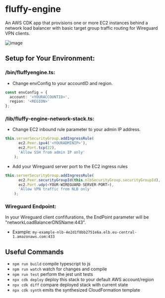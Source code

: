 # fluffy-engine

An AWS CDK app that provisions one or more EC2 instances behind a network load balancer with basic target group traffic routing for Wireguard VPN clients.

![image](https://github.com/user-attachments/assets/a32a4d12-2ca1-4813-8e9b-2bf81af6f9af)

## Setup for Your Environment:
### /bin/fluffyengine.ts:
- Change envConfig to your accountID and region.
```ts
const envConfig = {
  account: '<YOURACCOUNTID>',
  region: '<REGION>'    
};
```
### /lib/fluffy-engine-network-stack.ts:
- Change EC2 inbound rule parameter to your admin IP address.
```ts
this.serverSecurityGroup.addIngressRule(
      ec2.Peer.ipv4('<YOURADMINIP>'),
      ec2.Port.tcp(22),
      'Allow SSH from admin IP only'
    );
```
- Add your Wireguard server port to the EC2 ingress rules
```ts
this.serverSecurityGroup.addIngressRule(
      ec2.Peer.securityGroupId(this.nlbSecurityGroup.securityGroupId),
      ec2.Port.udp(<YOUR-WIREGUARD-SERVER-PORT>),
      'Allow VPN traffic from NLB only'
    );
```
### Wireguard Endpoint:
In your Wireguard client confifurations, the EndPoint parameter will be "networkLoadBalancerDNSName:443".
- Example: `my-example-nlb-4e2d1f8bb2751e6a.elb.eu-central-1.amazonaws.com:433`

## Useful Commands

* `npm run build`   compile typescript to js
* `npm run watch`   watch for changes and compile
* `npm run test`    perform the jest unit tests
* `npx cdk deploy`  deploy this stack to your default AWS account/region
* `npx cdk diff`    compare deployed stack with current state
* `npx cdk synth`   emits the synthesized CloudFormation template
